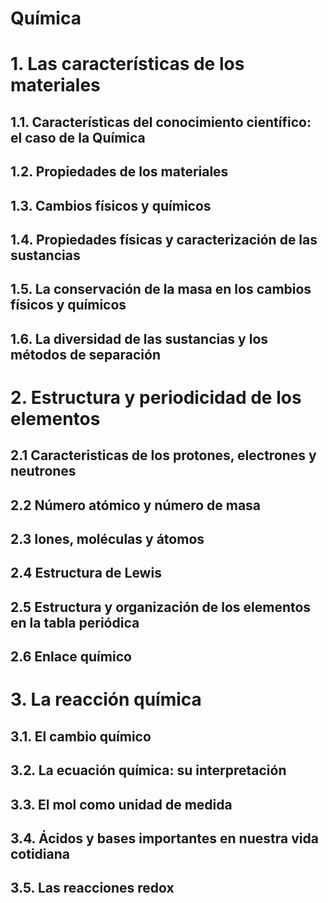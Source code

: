 # Química

# 1. Las características de los materiales
## 1.1. Características del conocimiento científico: el caso de la Química
## 1.2. Propiedades de los materiales
## 1.3. Cambios físicos y químicos
## 1.4. Propiedades físicas y caracterización de las sustancias
## 1.5. La conservación de la masa en los cambios físicos y químicos
## 1.6. La diversidad de las sustancias y los métodos de separación

# 2. Estructura y periodicidad de los elementos
## 2.1 Caracteristicas de los protones, electrones y neutrones
## 2.2 Número atómico y número de masa
## 2.3 Iones, moléculas y átomos
## 2.4 Estructura de Lewis
## 2.5 Estructura y organización de los elementos en la tabla periódica
## 2.6 Enlace químico

# 3. La reacción química
## 3.1. El cambio químico
## 3.2. La ecuación química: su interpretación
## 3.3. El mol como unidad de medida
## 3.4. Ácidos y bases importantes en nuestra vida cotidiana
## 3.5. Las reacciones redox